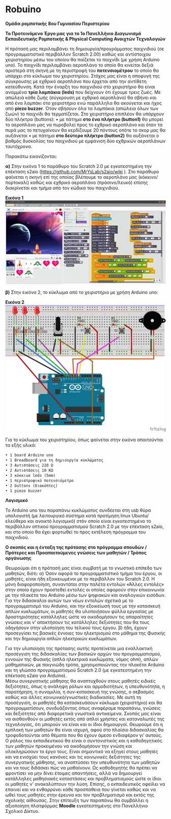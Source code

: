 # Robuino

**Ομάδα ρομποτικής 8ου Γυμνασίου Περιστερίου**

**To Προτεινόμενο Έργο μας για το 1ο Πανελλήνιο Διαγωνισμό Εκπαιδευτικής Ρομποτικής & Physical Computing Ανοιχτών Τεχνολογιών**

Η πρότασή μας περιλαμβάνει τη δημιουργία/προγράμματος παιχνιδιού (σε προγραμματιστικό περιβάλλον Scratch 2.00) καθώς και αντίστοιχου χειριστηρίου μέσω του οποίου θα παίζεται το παιχνίδι (με χρήση Arduino uno). 
Το παιχνίδι περιλαμβάνει αεροπλάνο το οποίο θα κινείται δεξιά αριστερά στη σκηνή με τη περιστροφή του **ποτενσιομέτρου** το οποίο θα υπάρχει στο κύκλωμα του χειριστηρίου. Στόχος μας είναι η αποφυγή της σύγκρουσης με εχθρικό αεροπλάνο που έρχεται από την αντίθετη κατεύθυνση. Κατά την έναρξη του παιχνιδιού στο χειριστήριο θα είναι αναμμένα **τρία λαμπάκια (leds)** που δείχνουν ότι έχουμε τρεις ζωές. Με απώλειά κάθε ζωής (σύγκρουση με εχθρικό αεροπλάνο) θα σβήνει και από ένα λαμπάκι στο χειριστήριο ενώ παράλληλα θα ακούγεται και ήχος από **piezo buzzer**. Όταν σβήσουν όλα τα λαμπάκια (απώλεια όλων των ζωών) το παιχνίδι θα τερματίζεται. 
Στο χειριστήριο επιπλέον θα υπάρχουν δύο πλήκτρα (buttons): 
    • με πάτημα **στο ένα πλήκτρο (button1)** θα  μπορεί το αεροπλάνο μας να πυροβολεί προς το εχθρικό αεροπλάνο και όταν τα πυρά μας το πετυχαίνουν θα κερδίζουμε 20 πόντους οπότε το σκορ μας θα αυξάνεται
    • με πάτημα **στο δεύτερο πλήκτρο (button2)** θα αυξάνεται ο βαθμός δυσκολίας του παιχνιδιού με εμφάνιση δύο εχθρικών αεροπλάνων ταυτόχρονα.
    
Παρακάτω εικονίζονται:

**α)** Στην εικόνα 1 το παράθυρο του Scratch 2.0 με εγκατεστημένη την επέκταση s2aio (https://github.com/MrYsLab/s2aio/wiki ). Στο παράθυρο φαίνεται η σκηνή επί της οποίας βλέπουμε το αεροπλάνο μας (κόκκινο/πορτοκαλί)  καθώς και εχθρικό αεροπλάνο (πράσινο/λευκό) επίσης διακρίνεται και τμήμα από τον κώδικα του παιχνιδιού.

**Εικόνα 1**
![Github Robuino](/plane-project.png)
                                                       

**β)** Στην εικόνα 2, το κύκλωμα από το χειριστήριο με χρήση Arduino uno: 

**Εικόνα 2**
![Github Robuino](/circuit.png)
                                                           

Για το κύκλωμα του χειριστηρίου, όπως φαίνεται στην εικόνα απαιτούνται τα εξής υλικά:

    • 1 board Arduino uno
    • 1 Breadboard για τη δημιουργία κυκλώματος
    • 3 Αντιστάσεις 220 Ω
    • 2 Αντιστάσεις 10 ΚΩ
    • 3 κόκκινα leds (5mm)
    • 1 περιστροφικό ποτενσιόμετρο
    • 2 buttons (διακόπτες)
    • 1 piezo buzzer 

**Λογισμικό**

 Το Arduino uno του παραπάνω κυκλώματος συνδέεται στη usb θύρα υπολογιστή (με λειτουργικό σύστημα κατά προτίμηση linux Ubuntu/ελεύθερο και ανοικτό λογισμικό) στόν οποίο είναι εγκατεστημένο το περιβάλλον οπτικού προγραμματισμού Scratch 2.0 με την επέκταση s2aio, και στο οποίο θα έχει φορτωθεί το προς εκτέλεση πρόγραμμα του παιχνιδιού.
 
 **Ο σκοπός και η ένταξη της πρότασης στο πρόγραμμα σπουδών / Πρότερες και Προαπαιτούμενες γνώσεις των μαθητών / Τρόπος οργάνωσης** 

Θεωρούμαι ότι η πρότασή μας είναι συμβατή με το γνωστικό επίπεδο των μαθητών, διότι:
α) Όσον αφορά το προγραμματιστικό τμήμα του έργου, οι μαθητές, είναι ήδη εξοικειωμένοι με το περιβάλλον του Scratch 2.0. Η μόνη διαφοροποίηση, συναντάται στην παλέτα εντολών «Άλλες εντολές» στην οποία έχουν προστεθεί  εντολές οι οποίες αφορούν στην επικοινωνία με την πλακέτα του Arduino μέσω των ψηφιακών και αναλογικών εισόδων.
Για την διδασκαλία αυτών των νέων εντολών σχετικά με το προγραμματισμό του Arduino, και την εξοικείωσή τους με την κατασκευή απλών κυκλωμάτων, οι μαθητές θα υλοποιήσουν φύλλα εργασίας με δραστηριότητες κατάλληλες ώστε να οικοδομήσουν τις απαραίτητες γνώσεις και ν’ αποκτήσουν τις κατάλληλες δεξιότητες που θα τους οδηγήσουν στην υλοποίηση του τελικού τους έργου.
β) ήδη, έχουν προσεγγίσει τις βασικές έννοιες του ηλεκτρισμού στο μάθημα της Φυσικής και την δημιουργία απλών ηλεκτρικών κυκλωμάτων.

Για την υλοποίηση της πρότασης αυτής προτείνεται μια εναλλακτική προσέγγιση της διδασκαλίας των βασικών αρχών του προγραμματισμού, εννοιών της Φυσικής (απλά ηλεκτρικά κυκλώματα, νόμος ohm), απλών μαθηματικών, με παιγνιώδη τρόπο, χρησιμοποιώντας την πλακέτα Arduino και τη γλώσσα προγραμματισμού Scratch 2.0 (με εγκατεστημένη την επέκταση s2aio για Arduino).  
Μέσω συνεργατικής μάθησης θα αναπτυχθούν στους μαθητές ειδικές δεξιότητες, όπως η ανάληψη ρόλων και αρμοδιοτήτων, η υπευθυνότητα, η παρατήρηση, η συνομιλία, η συν-κατασκευή της γνώσης, ο σεβασμός καθώς και άλλες κοινωνικό/γνωστικές διαδικασίες. Με αυτή τη προσέγγιση, οι μαθητές θα κατασκευάσουν κύκλωμα  (χειριστήριο) και θα προγραμματίσουν, συνδυάζοντας όπως αναφέραμε  παραπάνω, γνώσεις και δεξιότητες από διαφορετικά γνωστικά αντικείμενα.  Σκοπός μας είναι να αισθανθούν οι μαθητές εκτός από απλοί χρήστες και καταναλωτές της τεχνολογίας, ότι μπορούν να είναι και οι ίδιοι δημιουργοί. 
Θεωρούμε ότι η εμπλοκή των μαθητών θα είναι ισχυρή, αφού στο πλαίσιο διδασκαλίας θα τροφοδοτούνται από θέματα που θα έχουν άμεσο ενδιαφέρον γι’ αυτούς.
Ο ρόλος του εκπαιδευτικού θα είναι ο συντονιστικός και η καθοδηγητικός των μαθητών προκειμένου να οικοδομήσουν την γνώση και ολοκληρώσουν το έργο τους. Είναι σημαντικό να εξηγεί στους μαθητές και να ενισχύει τους κανόνες και τις κοινωνικές δεξιότητες της συνεργατικής μάθησης, να αναπτύσσει την υπευθυνότητα των μαθητών και να τους διδάσκει πώς να μαθαίνουν. Ως καθοδηγητής θα πρέπει να φροντίσει να μην δίνει έτοιμες απαντήσεις, αλλά να δημιουργεί κατάλληλες μαθησιακές καταστάσεις και προβληματισμούς ώστε οι ίδιοι οι μαθητές ν’ ανακαλύπτουν την λύση. Επίσης, ο εκπαιδευτικός οφείλει να επαινεί και να ενθαρρύνει κάθε προσπάθεια που γίνεται καθώς και να ωθεί τους μαθητές στην έρευνα και τον προβληματισμό και εκτός της σχολικής αίθουσας.
Στην επίτευξη των παραπάνω θα συμβάλλει η αξιοποίηση πλατφόρμας **Μoodle** εγκατεστημένης στο Πανελλήνιο Σχολικό Δίκτυο.

